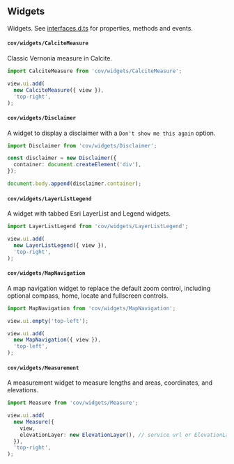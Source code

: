 ## Widgets

Widgets. See [interfaces.d.ts](./../interfaces.d.ts) for properties, methods and events.

#### `cov/widgets/CalciteMeasure`

Classic Vernonia measure in Calcite.

```typescript
import CalciteMeasure from 'cov/widgets/CalciteMeasure';

view.ui.add(
  new CalciteMeasure({ view }),
  'top-right',
);
```

#### `cov/widgets/Disclaimer`

A widget to display a disclaimer with a `Don't show me this again` option.

```typescript
import Disclaimer from 'cov/widgets/Disclaimer';

const disclaimer = new Disclaimer({
  container: document.createElement('div'),
});

document.body.append(disclaimer.container);
```

#### `cov/widgets/LayerListLegend`

A widget with tabbed Esri LayerList and Legend widgets.

```typescript
import LayerListLegend from 'cov/widgets/LayerListLegend';

view.ui.add(
  new LayerListLegend({ view }),
  'top-right',
);
```

#### `cov/widgets/MapNavigation`

A map navigation widget to replace the default zoom control, including optional compass, home, locate and fullscreen controls.

```typescript
import MapNavigation from 'cov/widgets/MapNavigation';

view.ui.empty('top-left');

view.ui.add(
  new MapNavigation({ view }),
  'top-left',
);
```

#### `cov/widgets/Measurement`

A measurement widget to measure lengths and areas, coordinates, and elevations.

```typescript
import Measure from 'cov/widgets/Measure';

view.ui.add(
  new Measure({
    view,
    elevationLayer: new ElevationLayer(), // service url or ElevationLayer instance
  }),
  'top-right',
);
```
